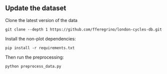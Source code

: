 ## Update the dataset

Clone the latest version of the data

```
git clone --depth 1 https://github.com/fferegrino/london-cycles-db.git
```

Install the non-plot dependencies:

```
pip install -r requirements.txt
````

Then run the preprocessing:

```
python preprocess_data.py
```
